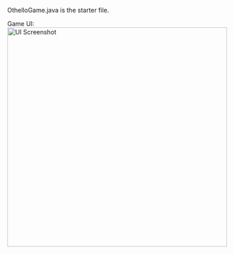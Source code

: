 OthelloGame.java is the starter file. 

Game UI: <br>
<img alt="UI Screenshot" src="https://github.com/user-attachments/assets/c3bd3023-4101-4f72-b4ee-78103d91ae35" width="500">
